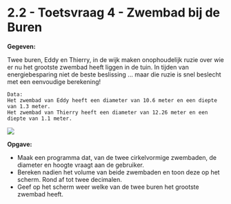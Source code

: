 # 2.2 - Toetsvraag 4 - Zwembad bij de Buren

**Gegeven:** 

Twee buren, Eddy en Thierry, in de wijk maken onophoudelijk ruzie over wie er nu het grootste zwembad heeft liggen in de tuin. In tijden van energiebesparing niet de beste beslissing ... maar die ruzie is snel beslecht met een eenvoudige berekening!   

```
Data: 
Het zwembad van Eddy heeft een diameter van 10.6 meter en een diepte van 1.3 meter. 
Het zwembad van Thierry heeft een diameter van 12.26 meter en een diepte van 1.1 meter. 
```

<img src="https://i.pinimg.com/originals/9e/80/77/9e807701eca9373638dd8bacebae3093.jpg"/>

**Opgave:** 

* Maak een programma dat, van de twee cirkelvormige zwembaden, de diameter en hoogte vraagt aan de gebruiker. 
* Bereken nadien het volume van beide zwembaden en toon deze op het scherm. Rond af tot twee decimalen. 
* Geef op het scherm weer welke van de twee buren het grootste zwembad heeft. 

